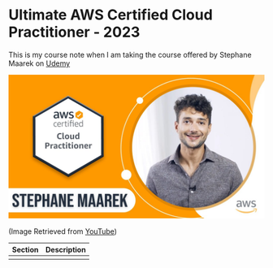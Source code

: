 # Ultimate AWS Certified Cloud Practitioner - 2023

This is my course note when I am taking the course offered by Stephane Maarek on [Udemy](https://www.udemy.com/course/aws-certified-cloud-practitioner-new/)

![Course Front Page](./img/course_front_page.jpg)

(Image Retrieved from [YouTube](https://www.google.com/url?sa=i&url=https%3A%2F%2Fwww.youtube.com%2Fwatch%3Fv%3DNhfJXLmJyT8&psig=AOvVaw3NUABM0cTgVDtu1rdAinhW&ust=1678778002783000&source=images&cd=vfe&ved=0CBAQjRxqFwoTCKj4sMat2P0CFQAAAAAdAAAAABAE))

| Section | Description |
| ---------------------- | ---------------------- |
|  |  |
